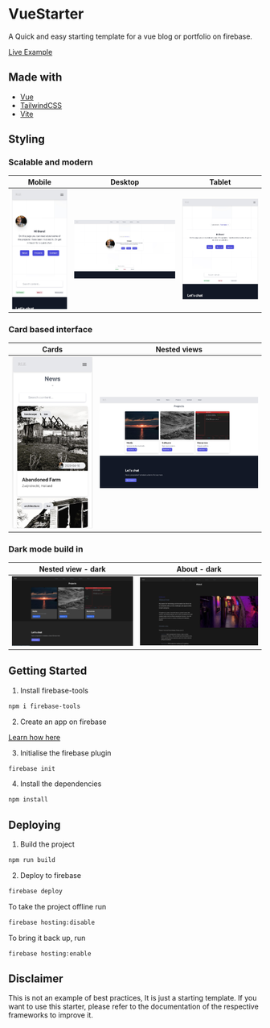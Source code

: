 # VueStarter

A Quick and easy starting template for a vue blog or portfolio on firebase.

[Live Example](https://remcoeijsackers.com)


## Made with

* [Vue](https://vuejs.org/)
* [TailwindCSS](https://tailwindcss.com/)
* [Vite](https://vitejs.dev/)

## Styling

### Scalable and modern

Mobile                     |  Desktop                  |  Tablet
:-------------------------:|:-------------------------:|:-------------------------:
![](public/images/mobile.jpg)   |  ![](public/images/desktop.jpg)|  ![](public/images/tablet.jpg)

### Card based interface

Cards                       |  Nested views          |
:-------------------------:|:-------------------------:|
![](public/images/news.jpg)   |  ![](public/images/projects.jpg)


### Dark mode build in

Nested view - dark         |  About - dark             |
:-------------------------:|:-------------------------:|
![](public/images/projects-dark.jpg)   |  ![](public/images/about-dark.jpg)


## Getting Started

1. Install firebase-tools

```sh
npm i firebase-tools
```

2. Create an app on firebase

[Learn how here](https://firebase.google.com/docs/web/setup)

3. Initialise the firebase plugin

```sh
firebase init 
```

4. Install the dependencies

```sh
npm install
```

## Deploying

1. Build the project

```sh
npm run build
```

2. Deploy to firebase

```sh
firebase deploy
```

To take the project offline run

```sh
firebase hosting:disable
```

To bring it back up, run

```sh
firebase hosting:enable
```

## Disclaimer

This is not an example of best practices, It is just a starting template.
If you want to use this starter, please refer to the documentation of the respective frameworks
to improve it.